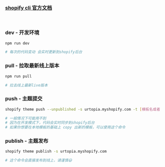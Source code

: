 ### [shopify cli 官方文档](https://shopify.dev/docs/themes/tools/cli/commands)

<br>

### dev - 开发环境

```sh
npm run dev

# 每次的代码变动 会实时更新到shopify后台
```

### pull - 拉取最新线上版本

```sh
npm run pull

# 拉去线上最新live版本
```


### push - 主题提交

```sh
shopify theme push --unpublished -s urtopia.myshopify.com -t [模板名或者版本号]

# 一般情况下可能用不到
# 因为在开发模式下，代码会实时同步到shopify后台
# 如果你想要在本地模板的基础上 copy 出新的模板，可以使用这个命令
```


### publish - 主题发布

```sh
shopify theme publish -s urtopia.myshopify.com

# 这个命令会直接发布到线上，请谨慎😃

```
